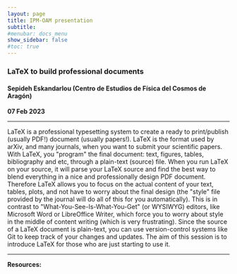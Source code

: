 ```yaml
---
layout: page
title: IPM-OAM presentation
subtitle: 
#menubar: docs_menu
show_sidebar: false
#toc: true
---
```


### LaTeX to build professional documents
#### Sepideh Eskandarlou (Centro de Estudios de Física del Cosmos de Aragón)
**07 Feb 2023**

---

LaTeX is a professional typesetting system to create a ready to print/publish (usually PDF!) document (usually papers!). LaTeX is the format used by arXiv, and many journals, when you want to submit your scientific papers. With LaTeX, you "program" the final document: text,
figures, tables, bibliography and etc, through a plain-text (source)
file. When you run LaTeX on your source, it will parse your LaTeX source
and find the best way to blend everything in a nice and professionally
design PDF document. Therefore LaTeX allows you to focus on the actual
content of your text, tables, plots, and not have to worry about the
final design (the "style" file provided by the journal will do all of
this for you automatically). This is in contrast to
"What-You-See-Is-What-You-Get" (or WYSIWYG) editors, like Microsoft Word
or LibreOffice Writer, which force you to worry about style in the
middle of content writing (which is very frustrating). Since the source
of a LaTeX document is plain-text, you can use version-control systems
like Git to keep track of your changes and updates. The aim of this 
session is to introduce LaTeX for those who are just starting to use it.

---

**Resources:**

